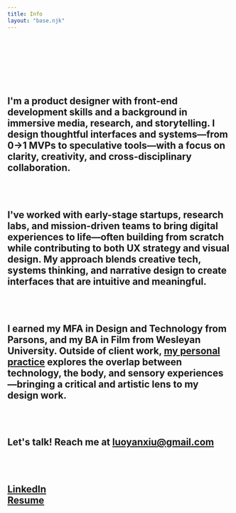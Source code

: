 ```yaml
---
title: Info
layout: "base.njk"
---
```

<br><br>
<br><br>
<br><br>

## I'm a product designer with front-end development skills and a background in immersive media, research, and storytelling. I design thoughtful interfaces and systems—from 0→1 MVPs to speculative tools—with a focus on clarity, creativity, and cross-disciplinary collaboration.
<br><br>

## I've worked with early-stage startups, research labs, and mission-driven teams to bring digital experiences to life—often building from scratch while contributing to both UX strategy and visual design. My approach blends creative tech, systems thinking, and narrative design to create interfaces that are intuitive and meaningful.
<br><br>

## I earned my MFA in Design and Technology from Parsons, and my BA in Film from Wesleyan University. Outside of client work, [my personal practice](http://www.luoyanxiu.com/) explores the overlap between technology, the body, and sensory experiences—bringing a critical and artistic lens to my design work.
<br><br>

## Let's talk! Reach me at [luoyanxiu@gmail.com](mailto:luoyanxiu@gmail.com)
<br><br>

## [LinkedIn](https://www.linkedin.com/in/yanxiu-ally-luo/)<br>[Resume](https://drive.google.com/file/d/1u6Na6qQZ7xkiXmAnQD7Aa0knj5n54hw9/view?usp=sharing)

<br>